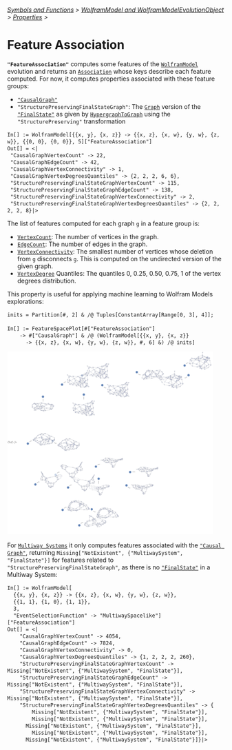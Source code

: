 ###### [Symbols and Functions](/README.md#symbols-and-functions) > [WolframModel and WolframModelEvolutionObject](../WolframModelAndWolframModelEvolutionObject.md) > [Properties](../WolframModelAndWolframModelEvolutionObject.md#properties) >

# Feature Association

**`"FeatureAssociation"`** computes some features of the [`WolframModel`](/Documentation/SymbolsAndFunctions/WolframModelAndWolframModelEvolutionObject/WolframModelAndWolframModelEvolutionObject.md) evolution and returns an [`Association`](https://reference.wolfram.com/language/ref/Association.html) whose keys describe each feature computed. For now, it computes properties associated with these feature groups:
- [`"CausalGraph"`](/Documentation/SymbolsAndFunctions/WolframModelAndWolframModelEvolutionObject/Properties/CausalGraphs.md)
- `"StructurePreservingFinalStateGraph"`: The [`Graph`](https://reference.wolfram.com/language/ref/Graph.html) version of the [`"FinalState"`](/Documentation/SymbolsAndFunctions/WolframModelAndWolframModelEvolutionObject/Properties/States.md) as given by [`HypergraphToGraph`](/Documentation/SymbolsAndFunctions/UtilityFunctions/HypergraphToGraph.md) using the `"StructurePreserving"` transformation

```wl
In[] := WolframModel[{{x, y}, {x, z}} -> {{x, z}, {x, w}, {y, w}, {z, w}}, {{0, 0}, {0, 0}}, 5]["FeatureAssociation"]
Out[] = <| 
 "CausalGraphVertexCount" -> 22,
 "CausalGraphEdgeCount" -> 42,
 "CausalGraphVertexConnectivity" -> 1,
 "CausalGraphVertexDegreesQuantiles" -> {2, 2, 2, 6, 6},
 "StructurePreservingFinalStateGraphVertexCount" -> 115,
 "StructurePreservingFinalStateGraphEdgeCount" -> 138,
 "StructurePreservingFinalStateGraphVertexConnectivity" -> 2,
 "StructurePreservingFinalStateGraphVertexDegreesQuantiles" -> {2, 2, 2, 2, 8}|>
```

The list of features computed for each graph `g` in a feature group is:
- [`VertexCount`](https://reference.wolfram.com/language/ref/VertexCount.html): The number of vertices in the graph.
- [`EdgeCount`](https://reference.wolfram.com/language/ref/EdgeCount.html): The number of edges in the graph.
- [`VertexConnectivity`](https://reference.wolfram.com/language/ref/VertexConnectivity.html): The smallest number of vertices whose deletion from `g` disconnects `g`. This is computed on the undirected version of the given graph.
- [`VertexDegree`](https://reference.wolfram.com/language/ref/VertexDegree.html) Quantiles: The quantiles 0, 0.25, 0.50, 0.75, 1 of the vertex degrees distribution.

This property is useful for applying machine learning to Wolfram Models explorations:

```wl
inits = Partition[#, 2] & /@ Tuples[ConstantArray[Range[0, 3], 4]];

In[] := FeatureSpacePlot[#["FeatureAssociation"]
    -> #["CausalGraph"] & /@ (WolframModel[{{x, y}, {x, z}}
      -> {{x, z}, {x, w}, {y, w}, {z, w}}, #, 6] &) /@ inits]
```

<img src="/Documentation/Images/FeatureAssociationFeatureSpacePlot.png" width=478.2>

For [`Multiway Systems`](/Documentation/SymbolsAndFunctions/WolframModelAndWolframModelEvolutionObject/Properties/MultiwayQ.md) it only computes features associated with the [`"Causal Graph"`](/Documentation/SymbolsAndFunctions/WolframModelAndWolframModelEvolutionObject/Properties/CausalGraphs.md), returning `Missing["NotExistent", {"MultiwaySystem", "FinalState"}]` for features related to `"StructurePreservingFinalStateGraph"`, as there is no [`"FinalState"`](/Documentation/SymbolsAndFunctions/WolframModelAndWolframModelEvolutionObject/Properties/States.md) in a Multiway System:

```wl
In[] := WolframModel[
  {{x, y}, {x, z}} -> {{x, z}, {x, w}, {y, w}, {z, w}},
  {{1, 1}, {1, 0}, {1, 1}},
  3,
  "EventSelectionFunction" -> "MultiwaySpacelike"]["FeatureAssociation"]
Out[] = <|
	"CausalGraphVertexCount" -> 4054,
	"CausalGraphEdgeCount" -> 7824,
	"CausalGraphVertexConnectivity" -> 0,
	"CausalGraphVertexDegreesQuantiles" -> {1, 2, 2, 2, 260},
	"StructurePreservingFinalStateGraphVertexCount" -> Missing["NotExistent", {"MultiwaySystem", "FinalState"}],
	"StructurePreservingFinalStateGraphEdgeCount" -> Missing["NotExistent", {"MultiwaySystem", "FinalState"}],
	"StructurePreservingFinalStateGraphVertexConnectivity" -> Missing["NotExistent", {"MultiwaySystem", "FinalState"}],
	"StructurePreservingFinalStateGraphVertexDegreesQuantiles" -> {
		Missing["NotExistent", {"MultiwaySystem", "FinalState"}],
	 	Missing["NotExistent", {"MultiwaySystem", "FinalState"}],
	  Missing["NotExistent", {"MultiwaySystem", "FinalState"}],
	 	Missing["NotExistent", {"MultiwaySystem", "FinalState"}],
	  Missing["NotExistent", {"MultiwaySystem", "FinalState"}]}|>
```
